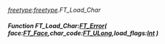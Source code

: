 _[freetype](../../modules/freetype/freetype-module.md):[freetype](../../modules/freetype/freetype-module.md).FT\_Load\_Char_
##### Function FT\_Load\_Char:[FT_Error](../../modules/freetype/freetype-ft_error.md)( face:[FT_Face](../../modules/freetype/freetype-ft_face.md),char_code:[FT_ULong](../../modules/freetype/freetype-ft_ulong.md),load_flags:[Int](../../modules/wonkey/wonkey-types-int.md) )
